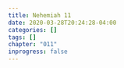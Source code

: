 ```yaml
---
title: Nehemiah 11
date: 2020-03-28T20:24:28-04:00
categories: []
tags: []
chapter: "011"
inprogress: false
---
```


